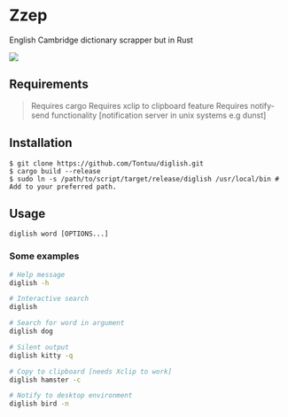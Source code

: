 # Zzep
English Cambridge dictionary scrapper but in Rust

<img src="assets/diglish_example.gif">

## Requirements
>Requires cargo
>Requires xclip to clipboard feature
>Requires notify-send functionality [notification server in unix systems e.g dunst]

## Installation
```console
$ git clone https://github.com/Tontuu/diglish.git
$ cargo build --release
$ sudo ln -s /path/to/script/target/release/diglish /usr/local/bin # Add to your preferred path.
```

## Usage
```console
diglish word [OPTIONS...]
```

### Some examples
```sh
# Help message
diglish -h

# Interactive search
diglish

# Search for word in argument
diglish dog

# Silent output
diglish kitty -q

# Copy to clipboard [needs Xclip to work]
diglish hamster -c

# Notify to desktop environment
diglish bird -n
```

